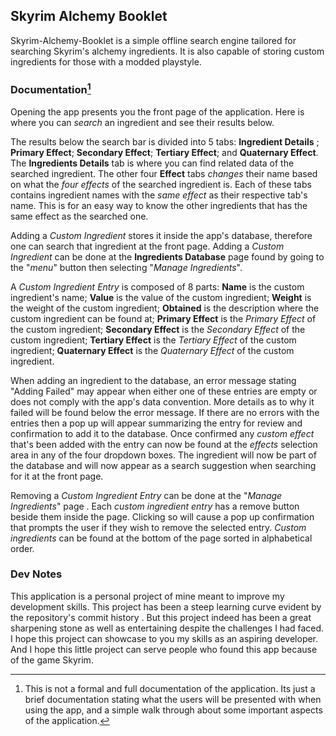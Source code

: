 ## Skyrim Alchemy Booklet

Skyrim-Alchemy-Booklet is a simple offline search engine tailored for searching
Skyrim's alchemy ingredients. It is also capable of storing custom ingredients
for those with a modded playstyle.

### Documentation[^1]

Opening the app presents you the front page of the application. Here is where
you can *search* an ingredient and see their results below.

The results below the search bar is divided into 5 tabs: **Ingredient Details**
; **Primary Effect**; **Secondary Effect**; **Tertiary Effect**; and
**Quaternary Effect**. The **Ingredients Details** tab is where you can find
related data of the searched ingredient. The other four **Effect** tabs
*changes* their name based on what the *four effects* of the searched
ingredient is. Each of these tabs contains ingredient names with the *same
effect* as their respective tab's name. This is for an easy way to know the
other ingredients that has the same effect as the searched one.

Adding a *Custom Ingredient* stores it inside the app's database, therefore one
can search that ingredient at the front page. Adding a *Custom Ingredient* can
be done at the **Ingredients Database** page found by going to the "*menu*"
button then selecting "*Manage Ingredients*".

A *Custom Ingredient Entry* is composed of 8 parts:
**Name** is the custom ingredient's name;
**Value** is the value of the custom ingredient;
**Weight** is the weight of the custom ingredient;
**Obtained** is the description where the custom ingredient can be found at;
**Primary Effect** is the *Primary Effect* of the custom ingredient;
**Secondary Effect** is the *Secondary Effect* of the custom ingredient;
**Tertiary Effect** is the *Tertiary Effect* of the custom ingredient;
**Quaternary Effect** is the *Quaternary Effect* of the custom ingredient.

When adding an ingredient to the database, an error message stating "Adding
Failed" may appear when either one of these entries are empty or does not
comply with the app's data convention. More details as to why it failed will
be found below the error message. If there are no errors with the entries then
a pop up will appear summarizing the entry for review and confirmation to add
it to the database. Once confirmed any *custom effect* that's been added with
the entry can now be found at the *effects* selection area in any of the four
dropdown boxes. The ingredient will now be part of the database and will now
appear as a search suggestion when searching for it at the front page. 

Removing a *Custom Ingredient Entry* can be done at the "*Manage Ingredients*"
page . Each *custom ingredient entry* has a remove button beside them inside
the page. Clicking so will cause a pop up confirmation that prompts the user
if they wish to remove the selected entry. *Custom ingredients* can be found
at the bottom of the page sorted in alphabetical order.

### Dev Notes
This application is a personal project of mine meant to improve my development
skills. This project has been a steep learning curve evident by the
repository's commit history . But this project indeed has been a great
sharpening stone as well as entertaining despite the challenges I had faced. I
hope this project can showcase to you my skills as an aspiring developer. And I
hope this little project can serve people who found this app because of the
game Skyrim.

[^1]: This is not a formal and full documentation of the application. Its just
a brief documentation stating what the users will be presented with when using
the app, and a simple walk through about some important aspects of the
application.
